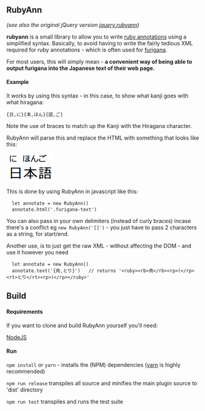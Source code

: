 RubyAnn
--------
*(see also the original jQuery version
 [jquery.rubyann](https://github.com/PandaWood/jquery.rubyann))*

**rubyann** is a small library to allow you to write
[ruby annotations](https://en.wikipedia.org/wiki/Ruby_character)
using a simplified syntax. Basically, to avoid having to write the fairly
tedious XML required for ruby annotations - which is often used for
[furigana](https://en.wikipedia.org/wiki/Furigana).

For most users, this will simply mean - **a convenient way of being able to
output furigana into the Japanese text of their web page.**

#### Example

It works by using this syntax - in this case, to show what kanji goes with what hiragana:

```
{日,に}{本,ほん}{語,ご}
```

Note the use of braces to match up the Kanji with the Hiragana character.

RubyAnn will parse this and replace the HTML with something that looks like this:

![RubyAnn result](demo/nihongo-furigana-example.png)

This is done by using RubyAnn in javascript like this:
```
  let annotate = new RubyAnn()
  annotate.html('.furigana-text')
```

You can also pass in your own delimiters (instead of curly braces)
incase there's a conflict eg `new RubyAnn('[]')` - you just have to
pass 2 characters as a string, for start/end.

Another use, is to just get the raw XML - without affecting the DOM -
and use it however you need
```
  let annotate = new RubyAnn()
  annotate.text('{鳥,とり}')   // returns '<ruby><rb>鳥</rb><rp>(</rp><rt>とり</rt><rp>)</rp></ruby>'
```

## Build
#### Requirements

If you want to clone and build RubyAnn yourself you'll need:

[NodeJS](http://www.nodejs.org)

#### Run
`npm install` or `yarn` - installs the (NPM) dependencies ([yarn](https://yarnpkg.com/) is highly recommended)

`npm run release` transpiles all source and minifies the main plugin source to 'dist' directory

`npm run test` transpiles and runs the test suite
